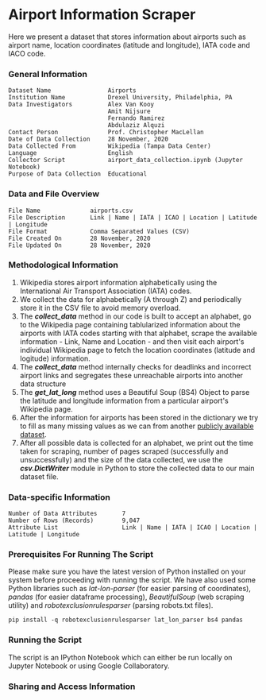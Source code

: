 # Airport Information Scraper

Here we present a dataset that stores information about airports such as airport name, location coordinates (latitude and longitude), IATA code and IACO code.

### General Information
    Dataset Name                Airports
    Institution Name            Drexel University, Philadelphia, PA
    Data Investigators          Alex Van Kooy
                                Amit Nijsure
                                Fernando Ramirez
                                Abdulaziz Alquzi
    Contact Person              Prof. Christopher MacLellan
    Date of Data Collection     28 November, 2020
    Data Collected From         Wikipedia (Tampa Data Center)
    Language                    English
    Collector Script            airport_data_collection.ipynb (Jupyter Notebook)
    Purpose of Data Collection  Educational

### Data and File Overview
    File Name              airports.csv
    File Description       Link | Name | IATA | ICAO | Location | Latitude | Longitude
    File Format            Comma Separated Values (CSV)
    File Created On        28 November, 2020
    File Updated On        28 November, 2020
    
### Methodological Information
1. Wikipedia stores airport information alphabetically using the International Air Transport Association (IATA) codes.
2. We collect the data for alphabetically (A through Z) and periodically store it in the CSV file to avoid memory overload.
3. The **_collect_data_** method in our code is built to accept an alphabet, go to the Wikipedia page containing tablularized information about the airports with IATA codes starting with that alphabet, scrape the available information - Link, Name and Location - and then visit each airport's individual Wikipedia page to fetch the location coordinates (latitude and logitude) information.
4. The **_collect_data_** method internally checks for deadlinks and incorrect airport links and segregates these unreachable airports into another data structure
5. The **_get_lat_long_** method uses a Beautiful Soup (BS4) Object to parse the latitude and longitude information from a particular airport's Wikipedia page.
6. After the information for airports has been stored in the dictionary we try to fill as many missing values as we can from another [publicly available dataset](https://raw.githubusercontent.com/jpatokal/openflights/master/data/airports.dat).
7. After all possible data is collected for an alphabet, we print out the time taken for scraping, number of pages scraped (successfully and unsuccessfully) and the size of the data collected, we use the **_csv.DictWriter_** module in Python to store the collected data to our main dataset file.

### Data-specific Information
    Number of Data Attributes       7
    Number of Rows (Records)        9,047
    Attribute List                  Link | Name | IATA | ICAO | Location | Latitude | Longitude

### Prerequisites For Running The Script
Please make sure you have the latest version of Python installed on your system before proceeding with running the script. We have also used some Python libraries such as _lat-lon-parser_ (for easier parsing of coordinates), _pandas_ (for easier dataframe processing), _BeautifulSoup_ (web scraping utility) and _robotexclusionrulesparser_ (parsing robots.txt files).
```
pip install -q robotexclusionrulesparser lat_lon_parser bs4 pandas
```

### Running the Script
The script is an IPython Notebook which can either be run locally on Jupyter Notebook or using Google Collaboratory.

### Sharing and Access Information
    
    
